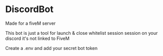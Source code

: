 # DiscordBot
Made for a fiveM server

This bot is just a tool for launch & close whitelist session session on your discord it's not linked to FiveM



Create a .env and add your secret bot token



